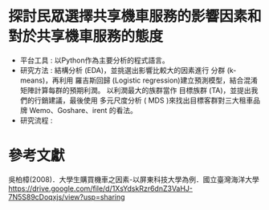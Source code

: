 # 探討民眾選擇共享機車服務的影響因素和對於共享機車服務的態度
- 平台工具 : 以Python作為主要分析的程式語言。
- 研究方法 : 結構分析 (EDA)，並挑選出影響比較大的因素進行 分群 (k-means)，再利用 羅吉斯回歸 (Logistic regression)建立預測模型，結合混淆矩陣計算每群的預期利潤。
以利潤最大的族群當作 目標族群 (TA)，並提出我們的行銷建議，最後使用 多元尺度分析 ( MDS )來找出目標客群對三大租車品牌 Wemo、Goshare、irent 的看法。
- 研究流程 :

# 參考文獻
吳柏樟(2008)．大學生購買機車之因素-以屏東科技大學為例．國立臺灣海洋大學
https://drive.google.com/file/d/1XsYdskRzr6dnZ3VaHJ-7N5S89cDoqxjs/view?usp=sharing
